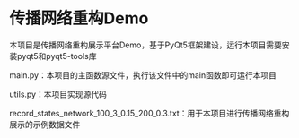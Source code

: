 # 传播网络重构Demo

本项目是传播网络重构展示平台Demo，基于PyQt5框架建设，运行本项目需要安装pyqt5和pyqt5-tools库

main.py：本项目的主函数源文件，执行该文件中的main函数即可运行本项目

utils.py：本项目实现源代码

record_states_network_100_3_0.15_200_0.3.txt：用于本项目进行传播网络重构展示的示例数据文件
